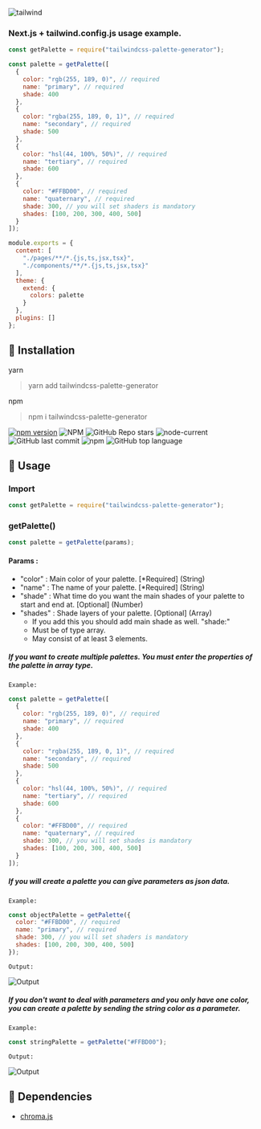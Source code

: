 ![tailwind](https://i.hizliresim.com/abke1nw.png)

### Next.js + tailwind.config.js usage example.

```js
const getPalette = require("tailwindcss-palette-generator");

const palette = getPalette([
  {
    color: "rgb(255, 189, 0)", // required
    name: "primary", // required
    shade: 400
  },
  {
    color: "rgba(255, 189, 0, 1)", // required
    name: "secondary", // required
    shade: 500
  },
  {
    color: "hsl(44, 100%, 50%)", // required
    name: "tertiary", // required
    shade: 600
  },
  {
    color: "#FFBD00", // required
    name: "quaternary", // required
    shade: 300, // you will set shaders is mandatory
    shades: [100, 200, 300, 400, 500]
  }
]);

module.exports = {
  content: [
    "./pages/**/*.{js,ts,jsx,tsx}",
    "./components/**/*.{js,ts,jsx,tsx}"
  ],
  theme: {
    extend: {
      colors: palette
    }
  },
  plugins: []
};
```

## 🎉 Installation

yarn

> yarn add tailwindcss-palette-generator

npm

> npm i tailwindcss-palette-generator


[![npm version](https://badge.fury.io/js/tailwindcss-palette-generator.svg)](https://badge.fury.io/js/tailwindcss-palette-generator)
![NPM](https://img.shields.io/npm/l/tailwindcss-palette-generator)
![GitHub Repo stars](https://img.shields.io/github/stars/ibodev1/tailwindcss-palette-generator?style=social)
![node-current](https://img.shields.io/node/v/tailwindcss-palette-generator)
![GitHub last commit](https://img.shields.io/github/last-commit/ibodev1/tailwindcss-palette-generator)
![npm](https://img.shields.io/npm/dw/tailwindcss-palette-generator)
![GitHub top language](https://img.shields.io/github/languages/top/ibodev1/tailwindcss-palette-generator)

## 👀 Usage

### Import

```js
const getPalette = require("tailwindcss-palette-generator");
```

### getPalette()

```js
const palette = getPalette(params);
```

#### Params :

- "color" : Main color of your palette. [*Required] (String)
- "name" : The name of your palette. [*Required] (String)
- "shade" : What time do you want the main shades of your palette to start and end at. [Optional] (Number)
- "shades" : Shade layers of your palette. [Optional] (Array)
  - If you add this you should add main shade as well. "shade:"
  - Must be of type array.
  - May consist of at least 3 elements.

##### If you want to create multiple palettes. You must enter the properties of the palette in array type.

`Example:`

```js
const palette = getPalette([
  {
    color: "rgb(255, 189, 0)", // required
    name: "primary", // required
    shade: 400
  },
  {
    color: "rgba(255, 189, 0, 1)", // required
    name: "secondary", // required
    shade: 500
  },
  {
    color: "hsl(44, 100%, 50%)", // required
    name: "tertiary", // required
    shade: 600
  },
  {
    color: "#FFBD00", // required
    name: "quaternary", // required
    shade: 300, // you will set shades is mandatory
    shades: [100, 200, 300, 400, 500]
  }
]);
```

##### If you will create a palette you can give parameters as json data.

`Example:`

```js
const objectPalette = getPalette({
  color: "#FFBD00", // required
  name: "primary", // required
  shade: 300, // you will set shaders is mandatory
  shades: [100, 200, 300, 400, 500]
});
```

`Output:`

![Output](https://i.hizliresim.com/d0a5le6.jpg)

##### If you don't want to deal with parameters and you only have one color, you can create a palette by sending the string color as a parameter.

`Example:`

```js
const stringPalette = getPalette("#FFBD00");
```

`Output:`

![Output](https://i.hizliresim.com/syut90f.jpg)

## 🚀 Dependencies

- [chroma.js](https://gka.github.io/chroma.js/)
